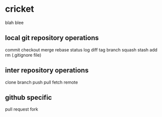 cricket
=======

blah blee



local git repository operations
-------------------------------
commit
checkout
merge
rebase
status
log
diff
tag
branch
squash
stash
add
rm
(.gitignore file)




inter repository operations
---------------------------
clone
branch
push
pull
fetch
remote


github specific
---------------
pull request
fork
